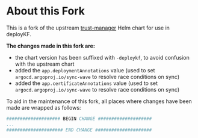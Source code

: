 # About this Fork

This is a fork of the upstream [trust-manager](https://github.com/cert-manager/trust-manager/tree/main/deploy/charts/trust-manager) Helm chart for use in deployKF.

__The changes made in this fork are:__

- the chart version has been suffixed with `-deploykf`, to avoid confusion with the upstream chart
- added the `app.deploymentAnnotations` value (used to set `argocd.argoproj.io/sync-wave` to resolve race conditions on sync)
- added the `app.certificateAnnotations` value (used to set `argocd.argoproj.io/sync-wave` to resolve race conditions on sync)

To aid in the maintenance of this fork, all places where changes have been made are wrapped as follows:

```yaml
#################### BEGIN CHANGE ####################
...
##################### END CHANGE #####################
```